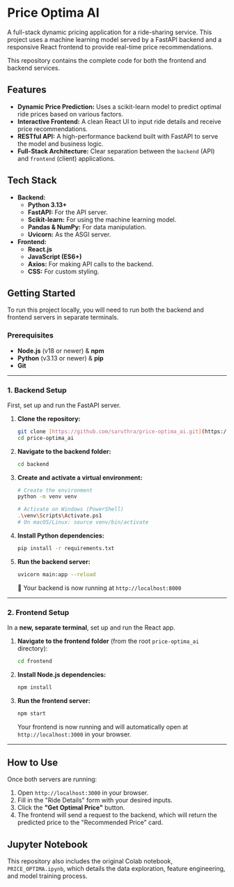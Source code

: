 # Price Optima AI 

A full-stack dynamic pricing application for a ride-sharing service. This project uses a machine learning model served by a FastAPI backend and a responsive React frontend to provide real-time price recommendations.

This repository contains the complete code for both the frontend and backend services.

## Features

* **Dynamic Price Prediction:** Uses a scikit-learn model to predict optimal ride prices based on various factors.
* **Interactive Frontend:** A clean React UI to input ride details and receive price recommendations.
* **RESTful API:** A high-performance backend built with FastAPI to serve the model and business logic.
* **Full-Stack Architecture:** Clear separation between the `backend` (API) and `frontend` (client) applications.

##  Tech Stack

* **Backend:**
    * **Python 3.13+**
    * **FastAPI:** For the API server.
    * **Scikit-learn:** For using the machine learning model.
    * **Pandas & NumPy:** For data manipulation.
    * **Uvicorn:** As the ASGI server.
* **Frontend:**
    * **React.js**
    * **JavaScript (ES6+)**
    * **Axios:** For making API calls to the backend.
    * **CSS:** For custom styling.

##  Getting Started

To run this project locally, you will need to run both the backend and frontend servers in separate terminals.

### Prerequisites

* **Node.js** (v18 or newer) & **npm**
* **Python** (v3.13 or newer) & **pip**
* **Git**

---

### 1. Backend Setup

First, set up and run the FastAPI server.

1.  **Clone the repository:**
    ```bash
    git clone [https://github.com/saruthra/price-optima_ai.git](https://github.com/saruthra/price-optima_ai.git)
    cd price-optima_ai
    ```

2.  **Navigate to the backend folder:**
    ```bash
    cd backend
    ```

3.  **Create and activate a virtual environment:**
    ```bash
    # Create the environment
    python -m venv venv

    # Activate on Windows (PowerShell)
    .\venv\Scripts\Activate.ps1
    # On macOS/Linux: source venv/bin/activate
    ```

4.  **Install Python dependencies:**
    ```bash
    pip install -r requirements.txt
    ```

5.  **Run the backend server:**
    ```bash
    uvicorn main:app --reload
    ```
    🎉 Your backend is now running at `http://localhost:8000`

---

### 2. Frontend Setup

In a **new, separate terminal**, set up and run the React app.

1.  **Navigate to the frontend folder** (from the root `price-optima_ai` directory):
    ```bash
    cd frontend
    ```

2.  **Install Node.js dependencies:**
    ```bash
    npm install
    ```

3.  **Run the frontend server:**
    ```bash
    npm start
    ```
    Your frontend is now running and will automatically open at `http://localhost:3000` in your browser.

---

## How to Use

Once both servers are running:
1.  Open `http://localhost:3000` in your browser.
2.  Fill in the "Ride Details" form with your desired inputs.
3.  Click the **"Get Optimal Price"** button.
4.  The frontend will send a request to the backend, which will return the predicted price to the "Recommended Price" card.

##  Jupyter Notebook

This repository also includes the original Colab notebook, `PRICE_OPTIMA.ipynb`, which details the data exploration, feature engineering, and model training process.
